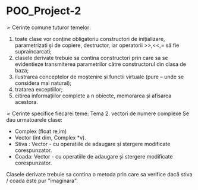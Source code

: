 # POO_Project-2

➢ Cerinte comune tuturor temelor:
1. toate clase vor conține obligatoriu constructori de inițializare, parametrizati și de copiere, destructor, iar operatorii >>,<<,= să fie supraincarcati; 
2. clasele derivate trebuie sa contina constructori prin care sa se evidentieze transmiterea parametrilor către constructorul din clasa de baza; 
3. ilustrarea conceptelor de moștenire și functii virtuale (pure – unde se considera mai natural); 
4. tratarea exceptiilor; 
5. citirea informațiilor complete a n obiecte, memorarea și afisarea acestora. 

➢ Cerinte specifice fiecarei teme:
Tema 2. vectori de numere complexe Se dau urmatoarele clase:
- Complex (float re,im) 
- Vector (int dim, Complex *v). 
- Stiva : Vector - cu operatiile de adaugare și stergere modificate corespunzator. 
- Coada: Vector - cu operatiile de adaugare și stergere modificate corespunzator. 

Clasele derivate trebuie sa contina o metoda prin care sa verifice dacă stiva / coada este pur "imaginara".
